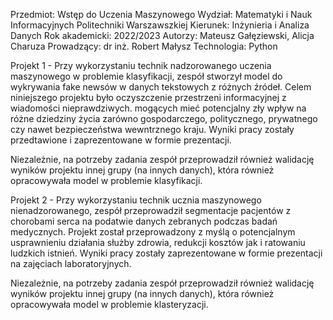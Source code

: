 Przedmiot: Wstęp do Uczenia Maszynowego 
Wydział: Matematyki i Nauk Informacyjnych Politechniki Warszawszkiej
Kierunek: Inżynieria i Analiza Danych
Rok akademicki: 2022/2023
Autorzy: Mateusz Gałęziewski, Alicja Charuza
Prowadzący: dr inż. Robert Małysz
Technologia: Python

Projekt 1 - Przy wykorzystaniu technik nadzorowanego uczenia maszynowego w problemie klasyfikacji, zespół stworzył model do wykrywania fake newsów w danych tekstowych z różnych źródeł. Celem niniejszego projektu było oczyszczenie przestrzeni informacyjnej z wiadomości nieprawdziwych. mogących mieć potencjalny zły wpływ na różne dziedziny życia zarówno gospodarczego, politycznego, prywatnego czy nawet bezpieczeństwa wewntrznego kraju. Wyniki pracy zostały przedtawione i zaprezentowane w formie prezentacji.

Niezależnie, na potrzeby zadania zespół przeprowadził również walidację wyników projektu innej grupy (na innych danych), która również opracowywała model w problemie klasyfikacji.



Projekt 2 - Przy wykorzystaniu technik ucznia maszynowego nienadzorowanego, zespół przeprowadził segmentacje pacjentów z chorobami serca na podatwie danych zebranych podczas badań medycznych. Projekt został przeprowadzony z myślą o potencjalnym usprawnieniu działania służby zdrowia, redukcji kosztów jak i ratowaniu ludzkich istnień. Wyniki pracy zostały zaprezentowane w formie prezentacji na zajęciach laboratoryjnych.

Niezależnie, na potrzeby zadania zespół przeprowadził również walidację wyników projektu innej grupy (na innych danych), która również opracowywała model w problemie klasteryzacji.

